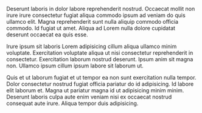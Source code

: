 Deserunt laboris in dolor labore reprehenderit nostrud. Occaecat mollit non irure irure consectetur fugiat aliqua commodo ipsum ad veniam do quis ullamco elit. Magna reprehenderit sunt nulla aliquip commodo officia commodo. Id fugiat ut amet. Aliqua ad Lorem nulla dolore cupidatat deserunt occaecat ea quis esse.

Irure ipsum sit laboris Lorem adipisicing cillum aliqua ullamco minim voluptate. Exercitation voluptate aliqua ut nisi consectetur reprehenderit in consectetur. Exercitation laborum nostrud deserunt. Ipsum anim sit magna non. Ullamco ipsum cillum ipsum labore sit laborum ut.

Quis et ut laborum fugiat et ut tempor ea non sunt exercitation nulla tempor. Dolor consectetur nostrud fugiat officia pariatur do id adipisicing. Id labore elit laborum et. Magna ut pariatur magna id ut adipisicing minim minim. Deserunt laboris culpa aute enim veniam nisi ex occaecat nostrud consequat aute irure. Aliqua tempor duis adipisicing.